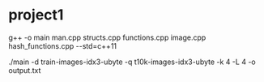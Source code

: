 # project1

g++ -o main man.cpp structs.cpp functions.cpp image.cpp hash_functions.cpp --std=c++11

./main -d train-images-idx3-ubyte -q t10k-images-idx3-ubyte -k 4 -L 4 -o output.txt
